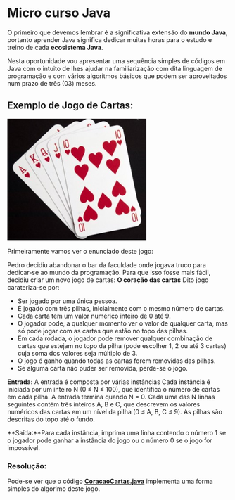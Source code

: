 # Micro curso Java

O primeiro que devemos lembrar é a significativa extensão do **mundo Java**, portanto aprender Java significa dedicar muitas horas para o estudo e treino de cada **ecosistema Java**.

Nesta oportunidade vou apresentar uma sequência simples de códigos em Java com o intuito de lhes ajudar na familiarização com dita linguagem de programação e com vários algoritmos básicos que podem ser aproveitados num prazo de três (03) meses.

## Exemplo de Jogo de Cartas:

![baralho.jpg](./imagens/baralho.jpg)

Primeiramente vamos ver o enunciado deste jogo:

Pedro decidiu abandonar o bar da faculdade onde jogava truco para dedicar-se ao mundo da programação. Para que isso fosse mais fácil, decidiu criar um novo jogo de cartas: **O coração das cartas**
Dito jogo carateriza-se por:

+ Ser jogado por uma única pessoa. 
+ É jogado com três pilhas, inicialmente com o mesmo número de cartas.
+ Cada carta tem um valor numérico inteiro de 0 até 9. 
+ O jogador pode, a qualquer momento ver o valor de qualquer carta, mas só pode jogar com as cartas que estão no topo das pilhas. 
+ Em cada rodada, o jogador pode remover qualquer combinação de cartas que estejam no topo da pilha (pode escolher 1, 2 ou até 3 cartas) cuja soma dos valores seja múltiplo de 3. 
+ O jogo é ganho quando todas as cartas forem removidas das pilhas. 
+ Se alguma carta não puder ser removida, perde-se o jogo.

**Entrada:** A entrada é composta por várias instâncias Cada instância é iniciada por um inteiro N (0 ≤ N ≤ 100), que identifica o número de cartas em cada pilha. A entrada termina quando N = 0. Cada uma das N linhas seguintes contém três inteiros A, B e C, que descrevem os valores numéricos das cartas em um nível da pilha (0 ≤ A, B, C ≤  9). As pilhas são descritas do topo até o fundo.

**Saída:**Para cada instância, imprima uma linha contendo o número 1 se o jogador pode ganhar a instância do jogo ou o número 0 se o jogo for impossível.

### Resolução:

Pode-se ver que o código **[CoracaoCartas.java](./CoracaoCartas.java)** implementa uma forma simples do algorimo deste jogo.


